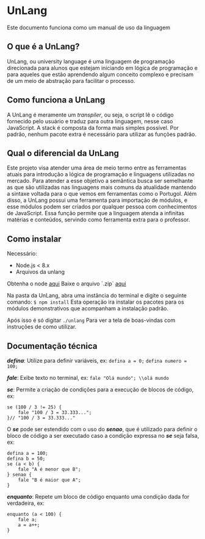 ﻿# UnLang
Este documento funciona como um manual de uso da linguagem

## O que é a UnLang?
UnLang, ou university language é uma linguagem de programação direcionada para alunos que estejam iniciando em lógica de programação e para aqueles que estão aprendendo algum conceito complexo e precisam de um meio de abstração para facilitar o processo.

## Como funciona a UnLang
A UnLang é meramente um _transpiler_, ou seja, o script lê o código fornecido pelo usuário e traduz para outra linguagem, nesse caso JavaScript.
A stack é composta da forma mais simples possível. Por padrão,  nenhum pacote extra é necessário para utilizar as funções padrão.

## Qual o diferencial da UnLang
Este projeto visa atender uma área de meio termo entre as ferramentas atuais para introdução a lógica de programação e  linguagens utilizadas no mercado. Para atender a esse objetivo a semântica busca ser semelhante  as que são utilizadas nas linguagens mais comuns da atualidade mantendo a sintaxe voltada para o que vemos em ferramentas como o Portugol.
Além disso, a UnLang possui uma ferramenta para importação de módulos, e esse módulos podem ser criados por qualquer pessoa com conhecimentos de JavaScript. Essa função permite que a linguagem atenda a infinitas matérias e conteúdos, servindo como ferramenta extra para o professor.

## Como instalar
Necessário:
 - Node.js < 8.x
- Arquivos da unlang

Obtenha o node [aqui]([https://nodejs.org](https://nodejs.org/))
Baixe o arquivo `.zip` [aqui]()

Na pasta da UnLang, abra uma instância do terminal e digite o seguinte comando:
`$ npm install`
Esta operação ira instalar os pacotes para os módulos demonstrativos que acompanham a instalação padrão.

Após isso é só digitar
`./unlang`
Para ver a tela de boas-vindas com instruções de como utilizar.

## Documentação técnica

***defina***: Utilize para definir variáveis, ex:
		`defina a = 0;`
		`defina numero = 100;`

***fale***: Exibe texto no terminal, ex:
`fale "Olá mundo"; \\olá mundo`

***se***: Permite a criação de condições para a execução de blocos de código, ex:

	se (100 / 3 != 25) {
		fale "100 / 3 = 33.333...";
	}// "100 / 3 = 33.333..."
O ***se*** pode ser estendido com o uso do ***senao***, que é utilizado para definir o bloco de código a ser executado caso a condição expressa no ***se*** seja falsa, ex:
	
	defina a = 100;
	defina b = 50;
	se (a < b) {
		fale "A é menor que B";
	} senao {
		fale "B é maior que A";
	}

***enquanto***:  Repete um bloco de código enquanto uma condição dada for verdadeira, ex:
	
	enquanto (a < 100) {
		fale a;
		a = a++;
	}
